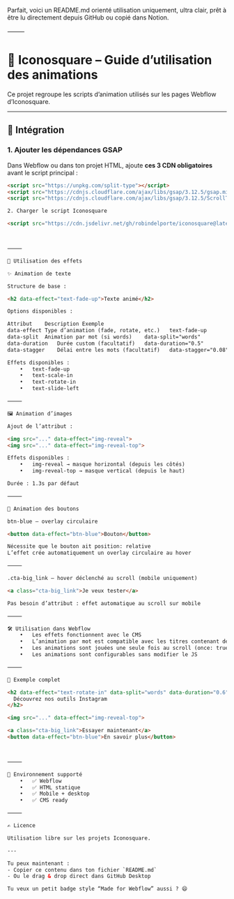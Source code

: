 Parfait, voici un README.md orienté utilisation uniquement, ultra clair, prêt à être lu directement depuis GitHub ou copié dans Notion.

⸻



# 📘 Iconosquare – Guide d’utilisation des animations

Ce projet regroupe les scripts d’animation utilisés sur les pages Webflow d’Iconosquare.

---

## 🚀 Intégration

### 1. Ajouter les dépendances GSAP

Dans Webflow ou dans ton projet HTML, ajoute **ces 3 CDN obligatoires** avant le script principal :

```html
<script src="https://unpkg.com/split-type"></script>
<script src="https://cdnjs.cloudflare.com/ajax/libs/gsap/3.12.5/gsap.min.js"></script>
<script src="https://cdnjs.cloudflare.com/ajax/libs/gsap/3.12.5/ScrollTrigger.min.js"></script>

2. Charger le script Iconosquare

<script src="https://cdn.jsdelivr.net/gh/robindelporte/iconosquare@latest/gsap.js"></script>



⸻

🧩 Utilisation des effets

✨ Animation de texte

Structure de base :

<h2 data-effect="text-fade-up">Texte animé</h2>

Options disponibles :

Attribut	Description	Exemple
data-effect	Type d’animation (fade, rotate, etc.)	text-fade-up
data-split	Animation par mot (si words)	data-split="words"
data-duration	Durée custom (facultatif)	data-duration="0.5"
data-stagger	Délai entre les mots (facultatif)	data-stagger="0.08"

Effets disponibles :
	•	text-fade-up
	•	text-scale-in
	•	text-rotate-in
	•	text-slide-left

⸻

🖼 Animation d’images

Ajout de l’attribut :

<img src="..." data-effect="img-reveal">
<img src="..." data-effect="img-reveal-top">

Effets disponibles :
	•	img-reveal → masque horizontal (depuis les côtés)
	•	img-reveal-top → masque vertical (depuis le haut)

Durée : 1.3s par défaut

⸻

🔘 Animation des boutons

btn-blue — overlay circulaire

<button data-effect="btn-blue">Bouton</button>

Nécessite que le bouton ait position: relative
L’effet crée automatiquement un overlay circulaire au hover

⸻

.cta-big_link — hover déclenché au scroll (mobile uniquement)

<a class="cta-big_link">Je veux tester</a>

Pas besoin d’attribut : effet automatique au scroll sur mobile

⸻

🛠 Utilisation dans Webflow
	•	Les effets fonctionnent avec le CMS
	•	L’animation par mot est compatible avec les titres contenant des icônes (grâce à display-inline)
	•	Les animations sont jouées une seule fois au scroll (once: true)
	•	Les animations sont configurables sans modifier le JS

⸻

📎 Exemple complet

<h2 data-effect="text-rotate-in" data-split="words" data-duration="0.6" data-stagger="0.1">
  Découvrez nos outils Instagram
</h2>

<img src="..." data-effect="img-reveal-top">

<a class="cta-big_link">Essayer maintenant</a>
<button data-effect="btn-blue">En savoir plus</button>



⸻

🧪 Environnement supporté
	•	✅ Webflow
	•	✅ HTML statique
	•	✅ Mobile + desktop
	•	✅ CMS ready

⸻

✍️ Licence

Utilisation libre sur les projets Iconosquare.

---

Tu peux maintenant :
- Copier ce contenu dans ton fichier `README.md`
- Ou le drag & drop direct dans GitHub Desktop

Tu veux un petit badge style “Made for Webflow” aussi ? 😄
